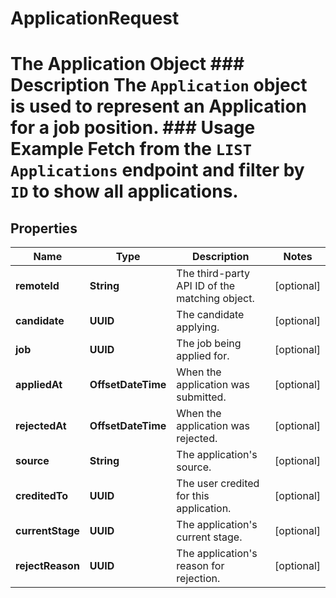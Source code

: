 

# ApplicationRequest

# The Application Object ### Description The `Application` object is used to represent an Application for a job position.  ### Usage Example Fetch from the `LIST Applications` endpoint and filter by `ID` to show all applications.
## Properties

Name | Type | Description | Notes
------------ | ------------- | ------------- | -------------
**remoteId** | **String** | The third-party API ID of the matching object. |  [optional]
**candidate** | **UUID** | The candidate applying. |  [optional]
**job** | **UUID** | The job being applied for. |  [optional]
**appliedAt** | **OffsetDateTime** | When the application was submitted. |  [optional]
**rejectedAt** | **OffsetDateTime** | When the application was rejected. |  [optional]
**source** | **String** | The application&#39;s source. |  [optional]
**creditedTo** | **UUID** | The user credited for this application. |  [optional]
**currentStage** | **UUID** | The application&#39;s current stage. |  [optional]
**rejectReason** | **UUID** | The application&#39;s reason for rejection. |  [optional]



